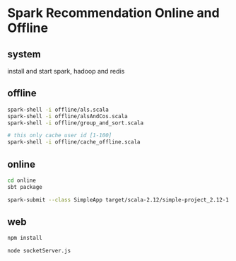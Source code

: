 # Spark Recommendation Online and Offline

## system

install and start spark, hadoop and redis

## offline

```bash
spark-shell -i offline/als.scala
spark-shell -i offline/alsAndCos.scala
spark-shell -i offline/group_and_sort.scala 

# this only cache user id [1-100]
spark-shell -i offline/cache_offline.scala
```

## online

```bash
cd online
sbt package

spark-submit --class SimpleApp target/scala-2.12/simple-project_2.12-1.0.jar
```

## web

```bash
npm install

node socketServer.js
```